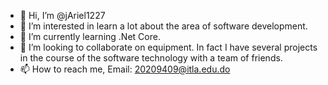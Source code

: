 - 👋 Hi, I’m @jAriel1227
- 👀 I’m interested in learn a lot about the area of software development.
- 🌱 I’m currently learning .Net Core.
- 💞️ I’m looking to collaborate on equipment. In fact I have several projects in the course of the software technology with a team of friends.
- 📫 How to reach me, Email: 20209409@itla.edu.do
<!---
jAriel1227/jAriel1227 is a ✨ special ✨ repository because its `README.md` (this file) appears on your GitHub profile.
You can click the Preview link to take a look at your changes.
--->
